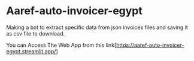 # Aaref-auto-invoicer-egypt
Making a bot to extract specific data from json invoices files and saving it as csv file to download.

You can Access The Web App from this link[https://aaref-auto-invoicer-egypt.streamlit.app/]
